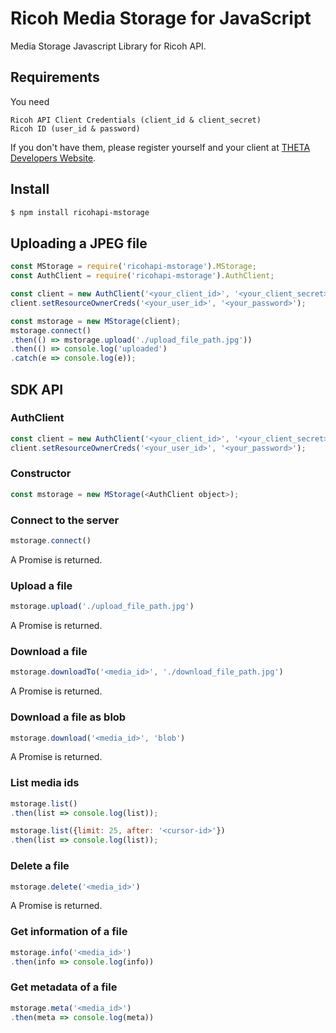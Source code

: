 # Ricoh Media Storage for JavaScript

Media Storage Javascript Library for Ricoh API.

## Requirements

You need

    Ricoh API Client Credentials (client_id & client_secret)
    Ricoh ID (user_id & password)

If you don't have them, please register yourself and your client at [THETA Developers Website](http://contest.theta360.com/).

## Install

```sh
$ npm install ricohapi-mstorage
```

## Uploading a JPEG file

```JavaScript
const MStorage = require('ricohapi-mstorage').MStorage;
const AuthClient = require('ricohapi-mstorage').AuthClient;

const client = new AuthClient('<your_client_id>', '<your_client_secret>');
client.setResourceOwnerCreds('<your_user_id>', '<your_password>');

const mstorage = new MStorage(client);
mstorage.connect()
.then(() => mstorage.upload('./upload_file_path.jpg'))
.then(() => console.log('uploaded')
.catch(e => console.log(e));
```

## SDK API

### AuthClient

```JavaScript
const client = new AuthClient('<your_client_id>', '<your_client_secret>');
client.setResourceOwnerCreds('<your_user_id>', '<your_password>');
```

### Constructor

```JavaScript
const mstorage = new MStorage(<AuthClient object>);
```

### Connect to the server

```JavaScript
mstorage.connect()
```
A Promise is returned.

### Upload a file

```JavaScript
mstorage.upload('./upload_file_path.jpg')
```
A Promise is returned.

### Download a file

```JavaScript
mstorage.downloadTo('<media_id>', './download_file_path.jpg')
```
A Promise is returned.

### Download a file as blob

```JavaScript
mstorage.download('<media_id>', 'blob')
```
A Promise is returned.

### List media ids

```JavaScript
mstorage.list()
.then(list => console.log(list));

mstorage.list({limit: 25, after: '<cursor-id>'})
.then(list => console.log(list));
```

### Delete a file

```JavaScript
mstorage.delete('<media_id>')
```
A Promise is returned.

### Get information of a file

```JavaScript
mstorage.info('<media_id>')
.then(info => console.log(info))
```

### Get metadata of a file

```JavaScript
mstorage.meta('<media_id>')
.then(meta => console.log(meta))
```

